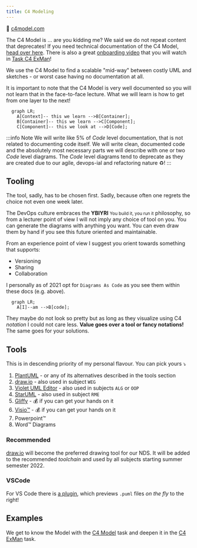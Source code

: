 ```yaml
---
title: C4 Modeling
---
```


🔗 [c4model.com](https://c4model.com/)

The C4 Model is ... are you kidding me? We said we do not repeat content that deprecates! If you need technical documentation of the C4 Model, [head over here](https://c4model.com/). There is also a great [onboarding video](https://www.youtube.com/watch?v=x2-rSnhpw0g) that you will watch in [Task C4 ExMan](/docs/tasks/c4-exman)!

We use the C4 Model to find a scalable "mid-way" between costly UML and sketches - or worst case having no documentation at all. 

It is important to note that the C4 Model is very well documented so you will not learn that in the face-to-face lecture. What we will learn is how to get from one layer to the next!

```mermaid
  graph LR;
    A[Context]-- this we learn -->B[Container];
    B[Container]-- this we learn -->C[Component];
    C[Component]-- this we look at -->D[Code];
```

:::info Note
We will write like 5% of _Code_ level documentation, that is not related to documenting code itself. We will write clean, documented code and the absolutely most necessary parts we will describe with one or two _Code_ level diagrams. The _Code_ level diagrams tend to deprecate as they are created due to our agile, devops-ial and refactoring nature ♻️!
:::

## Tooling
The tool, sadly, has to be chosen first. Sadly, because often one regrets the choice not even one week later.

The DevOps culture embraces the **YBIYRI** <small>You build it, you run it</small> philosophy, so from a lecturer point of view I will not imply any choice of tool on you. You can generate the diagrams with anything you want. You can even draw them by hand if you see this future oriented and maintainable.

From an experience point of view I suggest you orient towards something that supports:

- Versioning
- Sharing
- Collaboration

I personally as of 2021 opt for `Diagrams As Code` as you see them within these docs (e.g. above).

```mermaid
  graph LR;
    A[I]--am -->B[code];
```

They maybe do not look so pretty but as long as they visualize using C4 _notation_ I could not care less. **Value goes over a tool or fancy notations!** The same goes for your solutions.

## Tools

This is in descending priority of my personal flavour. You can pick yours ⤵️

1. [PlantUML](/docs/tools/plantuml) - or any of its alternatives described in the tools section
2. [draw.io](https://app.diagrams.net/) - also used in subject `WEG`
3. [Violet UML Editor](http://alexdp.free.fr/violetumleditor/page.php) - also used in subjects `ALG` or `OOP`
4. [StarUML](https://staruml.io/) - also used in subject `RME`
5. [Gliffy](https://www.gliffy.com/) - 💰 if you can get your hands on it
6. [Visio™️](https://www.microsoft.com/en-ww/microsoft-365/visio/flowchart-software) - 💰 if you can get your hands on it
7. Powerpoint™️
8. Word™️ Diagrams


### Recommended
[draw.io](https://app.diagrams.net/) will become the preferred drawing tool for our NDS. It will be added to the recommended _toolchain_ and used by all subjects starting summer semester 2022.

### VSCode
For VS Code there is [a plugin](https://marketplace.visualstudio.com/items?itemName=jebbs.plantuml), which previews `.puml` files _on the fly_ to the right!

## Examples

We get to know the Model with the [C4 Model](/docs/tasks/bites/c4-model) task and deepen it in the [C4 ExMan](/docs/tasks/c4-exman) task.
